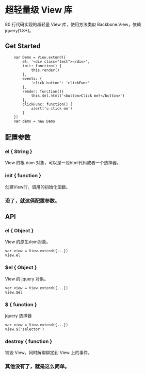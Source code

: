 # 超轻量级 View 库 

80 行代码实现的超轻量 View 库，使用方法类似 Backbone.View，依赖 jquery(1.8+)。

## Get Started

```
    var Demo = View.extend({
        el: '<div class="test"></div>',
        init: function() {
            this.render()
        }, 
        events: {
            'click button': 'clickFunc'
        },
        render: function(){
            this.$el.html('<button>Click me!</button>')
        },
        clickFunc: function() {
            alert('u click me')
        }
    })
    var demo = new Demo
```

## 配置参数

### el { String }

View 的根 dom 对象，可以是一段html代码或者一个选择器。

### init { function }

创建View时，调用的初始化函数。

### 没了，就这俩配置参数。

## API

### el { Object }
  
View 的原生dom对象。

```
var view = View.extend({...})
view.el
```

### $el { Object }

View 的 jquery 对象。

```
var view = View.extend({...})
view.$el
```

### $ { function }

jquery 选择器

```
var view = View.extend({...})
view.$('selector')
```
### destroy { function }

销毁 View，同时解绑绑定到 View 上的事件。

### 其他没有了，就是这么简单。

